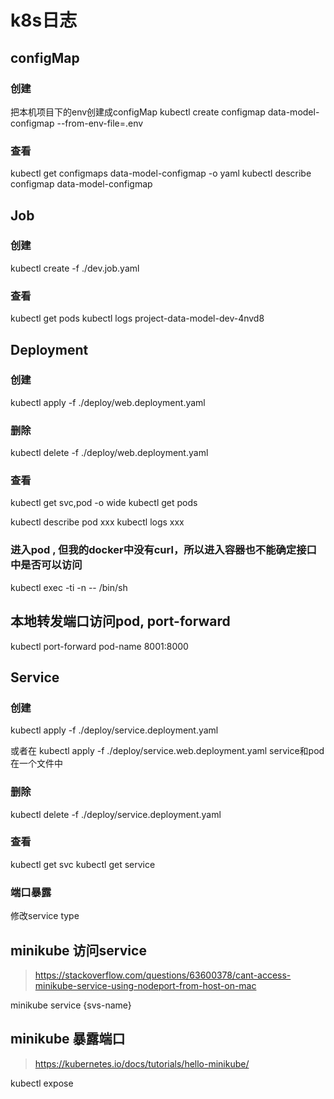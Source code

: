 # k8s日志

## configMap

### 创建

把本机项目下的env创建成configMap kubectl create configmap data-model-configmap --from-env-file=.env

### 查看

kubectl get configmaps data-model-configmap -o yaml kubectl describe configmap data-model-configmap

## Job

### 创建

kubectl create -f ./dev.job.yaml

### 查看

kubectl get pods kubectl logs project-data-model-dev-4nvd8

## Deployment

### 创建

kubectl apply -f ./deploy/web.deployment.yaml

### 删除

kubectl delete -f ./deploy/web.deployment.yaml

### 查看

kubectl get svc,pod -o wide kubectl get pods

kubectl describe pod xxx kubectl logs xxx

### 进入pod , 但我的docker中没有curl，所以进入容器也不能确定接口中是否可以访问

kubectl exec -ti <your-pod-name>  -n <your-namespace>  -- /bin/sh

## 本地转发端口访问pod, port-forward

kubectl port-forward pod-name 8001:8000

## Service

### 创建

kubectl apply -f ./deploy/service.deployment.yaml

或者在 kubectl apply -f ./deploy/service.web.deployment.yaml service和pod在一个文件中

### 删除

kubectl delete -f ./deploy/service.deployment.yaml

### 查看

kubectl get svc kubectl get service

### 端口暴露

修改service type

## minikube 访问service

> https://stackoverflow.com/questions/63600378/cant-access-minikube-service-using-nodeport-from-host-on-mac

minikube service {svs-name}

## minikube 暴露端口

> https://kubernetes.io/docs/tutorials/hello-minikube/

kubectl expose
